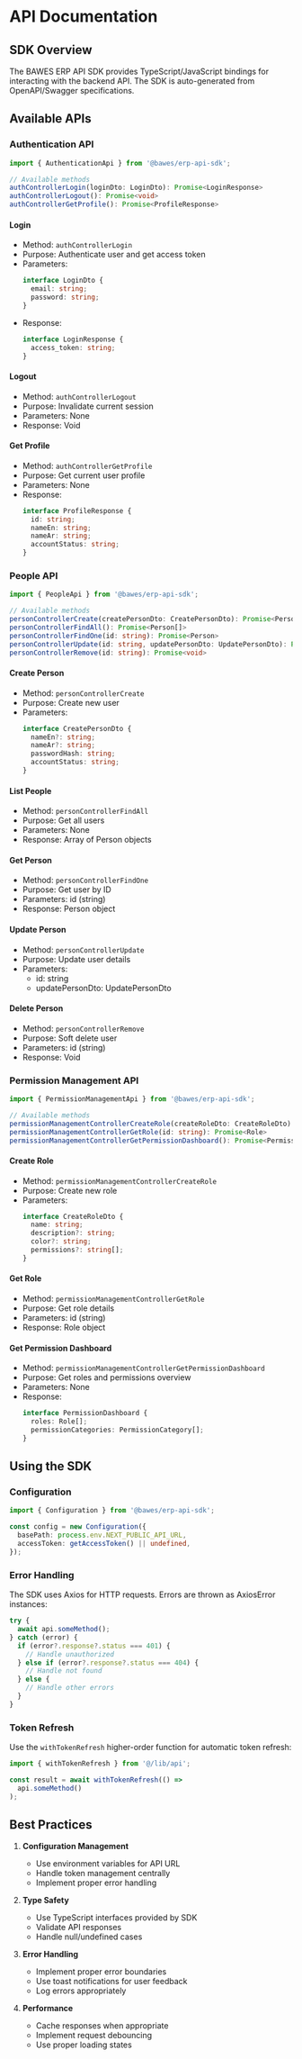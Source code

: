 # API Documentation

## SDK Overview

The BAWES ERP API SDK provides TypeScript/JavaScript bindings for interacting with the backend API. The SDK is auto-generated from OpenAPI/Swagger specifications.

## Available APIs

### Authentication API

```typescript
import { AuthenticationApi } from '@bawes/erp-api-sdk';

// Available methods
authControllerLogin(loginDto: LoginDto): Promise<LoginResponse>
authControllerLogout(): Promise<void>
authControllerGetProfile(): Promise<ProfileResponse>
```

#### Login
- Method: `authControllerLogin`
- Purpose: Authenticate user and get access token
- Parameters:
  ```typescript
  interface LoginDto {
    email: string;
    password: string;
  }
  ```
- Response:
  ```typescript
  interface LoginResponse {
    access_token: string;
  }
  ```

#### Logout
- Method: `authControllerLogout`
- Purpose: Invalidate current session
- Parameters: None
- Response: Void

#### Get Profile
- Method: `authControllerGetProfile`
- Purpose: Get current user profile
- Parameters: None
- Response:
  ```typescript
  interface ProfileResponse {
    id: string;
    nameEn: string;
    nameAr: string;
    accountStatus: string;
  }
  ```

### People API

```typescript
import { PeopleApi } from '@bawes/erp-api-sdk';

// Available methods
personControllerCreate(createPersonDto: CreatePersonDto): Promise<Person>
personControllerFindAll(): Promise<Person[]>
personControllerFindOne(id: string): Promise<Person>
personControllerUpdate(id: string, updatePersonDto: UpdatePersonDto): Promise<Person>
personControllerRemove(id: string): Promise<void>
```

#### Create Person
- Method: `personControllerCreate`
- Purpose: Create new user
- Parameters:
  ```typescript
  interface CreatePersonDto {
    nameEn?: string;
    nameAr?: string;
    passwordHash: string;
    accountStatus: string;
  }
  ```

#### List People
- Method: `personControllerFindAll`
- Purpose: Get all users
- Parameters: None
- Response: Array of Person objects

#### Get Person
- Method: `personControllerFindOne`
- Purpose: Get user by ID
- Parameters: id (string)
- Response: Person object

#### Update Person
- Method: `personControllerUpdate`
- Purpose: Update user details
- Parameters:
  - id: string
  - updatePersonDto: UpdatePersonDto

#### Delete Person
- Method: `personControllerRemove`
- Purpose: Soft delete user
- Parameters: id (string)
- Response: Void

### Permission Management API

```typescript
import { PermissionManagementApi } from '@bawes/erp-api-sdk';

// Available methods
permissionManagementControllerCreateRole(createRoleDto: CreateRoleDto): Promise<Role>
permissionManagementControllerGetRole(id: string): Promise<Role>
permissionManagementControllerGetPermissionDashboard(): Promise<PermissionDashboard>
```

#### Create Role
- Method: `permissionManagementControllerCreateRole`
- Purpose: Create new role
- Parameters:
  ```typescript
  interface CreateRoleDto {
    name: string;
    description?: string;
    color?: string;
    permissions?: string[];
  }
  ```

#### Get Role
- Method: `permissionManagementControllerGetRole`
- Purpose: Get role details
- Parameters: id (string)
- Response: Role object

#### Get Permission Dashboard
- Method: `permissionManagementControllerGetPermissionDashboard`
- Purpose: Get roles and permissions overview
- Parameters: None
- Response:
  ```typescript
  interface PermissionDashboard {
    roles: Role[];
    permissionCategories: PermissionCategory[];
  }
  ```

## Using the SDK

### Configuration

```typescript
import { Configuration } from '@bawes/erp-api-sdk';

const config = new Configuration({
  basePath: process.env.NEXT_PUBLIC_API_URL,
  accessToken: getAccessToken() || undefined,
});
```

### Error Handling

The SDK uses Axios for HTTP requests. Errors are thrown as AxiosError instances:

```typescript
try {
  await api.someMethod();
} catch (error) {
  if (error?.response?.status === 401) {
    // Handle unauthorized
  } else if (error?.response?.status === 404) {
    // Handle not found
  } else {
    // Handle other errors
  }
}
```

### Token Refresh

Use the `withTokenRefresh` higher-order function for automatic token refresh:

```typescript
import { withTokenRefresh } from '@/lib/api';

const result = await withTokenRefresh(() => 
  api.someMethod()
);
```

## Best Practices

1. **Configuration Management**
   - Use environment variables for API URL
   - Handle token management centrally
   - Implement proper error handling

2. **Type Safety**
   - Use TypeScript interfaces provided by SDK
   - Validate API responses
   - Handle null/undefined cases

3. **Error Handling**
   - Implement proper error boundaries
   - Use toast notifications for user feedback
   - Log errors appropriately

4. **Performance**
   - Cache responses when appropriate
   - Implement request debouncing
   - Use proper loading states